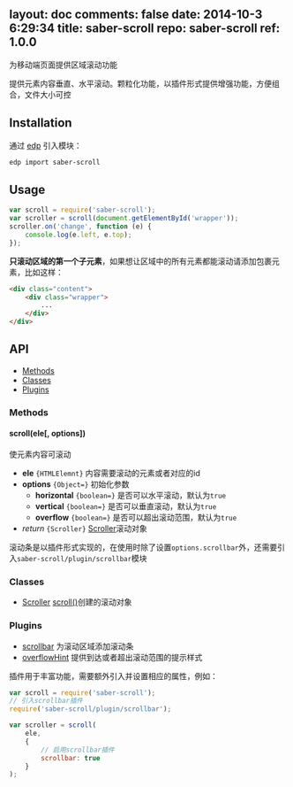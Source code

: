 layout: doc
comments: false
date: 2014-10-3 6:29:34
title: saber-scroll
repo: saber-scroll
ref: 1.0.0
---

为移动端页面提供区域滚动功能

提供元素内容垂直、水平滚动。颗粒化功能，以插件形式提供增强功能，方便组合，文件大小可控

## Installation

通过 [edp](https://github.com/ecomfe/edp) 引入模块：

```sh
edp import saber-scroll
```

## Usage

```js
var scroll = require('saber-scroll');
var scroller = scroll(document.getElementById('wrapper'));
scroller.on('change', function (e) {
    console.log(e.left, e.top);
});
```

__只滚动区域的第一个子元素__，如果想让区域中的所有元素都能滚动请添加包裹元素，比如这样：

```html
<div class="content">
    <div class="wrapper">
        ...
    </div>
</div>
```

## API

* [Methods](#methods)
* [Classes](#classes)
* [Plugins](#plugins)

### Methods

#### scroll(ele[, options])

使元素内容可滚动

* **ele** `{HTMLElemnt}` 内容需要滚动的元素或者对应的id
* **options** `{Object=}` 初始化参数
    * **horizontal** `{boolean=}` 是否可以水平滚动，默认为`true`
    * **vertical** `{boolean=}` 是否可以垂直滚动，默认为`true`
    * **overflow** `{boolean=}` 是否可以超出滚动范围，默认为`true`
* _return_ `{Scroller}` [Scroller](doc/scroller.html)滚动对象

滚动条是以插件形式实现的，在使用时除了设置`options.scrollbar`外，还需要引入`saber-scroll/plugin/scrollbar`模块

### Classes

* [Scroller](doc/scroller.html) [scroll()](#scrollele-options)创建的滚动对象

### Plugins

* [scrollbar](doc/plugin/scrollbar.html) 为滚动区域添加滚动条
* [overflowHint](doc/plugin/overflowHint.html) 提供到达或者超出滚动范围的提示样式

插件用于丰富功能，需要额外引入并设置相应的属性，例如：

```js
var scroll = require('saber-scroll');
// 引入scrollbar插件
require('saber-scroll/plugin/scrollbar');

var scroller = scroll(
    ele,
    {
        // 启用scrollbar插件
        scrollbar: true
    }
);
```